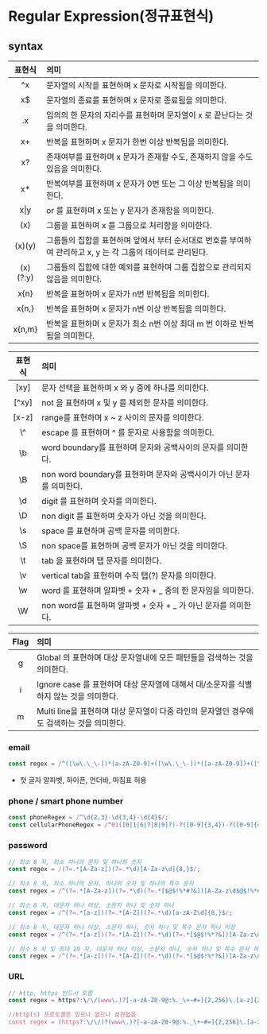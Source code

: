 # Regular Expression(정규표현식)

## syntax
| 표현식 | 의미 |
|:---:|:------------------------------|
| ^x | 문자열의 시작을 표현하며 x 문자로 시작됨을 의미한다. |
| x$ | 문자열의 종료를 표현하며 x 문자로 종료됨을 의미한다. |
| .x | 임의의 한 문자의 자리수를 표현하며 문자열이 x 로 끝난다는 것을 의미한다. |
| x+ | 반복을 표현하며 x 문자가 한번 이상 반복됨을 의미한다. |
| x? | 존재여부를 표현하며 x 문자가 존재할 수도, 존재하지 않을 수도 있음을 의미한다. |
| x* | 반복여부를 표현하며 x 문자가 0번 또는 그 이상 반복됨을 의미한다. |
| x\|y | or 를 표현하며 x 또는 y 문자가 존재함을 의미한다. |
| (x) | 그룹을 표현하며 x 를 그룹으로 처리함을 의미한다. |
| (x)(y) | 그룹들의 집합을 표현하며 앞에서 부터 순서대로 번호를 부여하여 관리하고 x, y 는 각 그룹의 데이터로 관리된다. |
| (x)(?:y) | 그룹들의 집합에 대한 예외를 표현하며 그룹 집합으로 관리되지 않음을 의미한다. |
| x{n} | 반복을 표현하며 x 문자가 n번 반복됨을 의미한다. |
| x{n,} | 반복을 표현하며 x 문자가 n번 이상 반복됨을 의미한다. |
| x{n,m} | 반복을 표현하며 x 문자가 최소 n번 이상 최대 m 번 이하로 반복됨을 의미한다. |

| 표현식 | 의미 |
|:---:|:------------------------------|
| [xy] | 문자 선택을 표현하며 x 와 y 중에 하나를 의미한다. |
| [^xy] | not 을 표현하며  x 및 y 를 제외한 문자를 의미한다. |
| [x-z] | range를 표현하며 x ~ z 사이의 문자를 의미한다. | 
| \\^ | escape 를 표현하며 ^ 를 문자로 사용함을 의미한다. |
| \b | word boundary를 표현하며 문자와 공백사이의 문자를 의미한다. |
| \B | non word boundary를 표현하며 문자와 공백사이가 아닌 문자를 의미한다. |
| \d | digit 를 표현하며 숫자를 의미한다. | 
| \D | non digit 를 표현하며 숫자가 아닌 것을 의미한다. | 
| \s | space 를 표현하며 공백 문자를 의미한다. | 
| \S | non space를 표현하며 공백 문자가 아닌 것을 의미한다. |
| \t | tab 을 표현하며 탭 문자를 의미한다. |
| \v | vertical tab을 표현하며 수직 탭(?) 문자를 의미한다. |
| \w | word 를 표현하며 알파벳 + 숫자 + _ 중의 한 문자임을 의미한다. | 
| \W | non word를 표현하며 알파벳 + 숫자 + _ 가 아닌 문자를 의미한다. | 


| Flag | 의미 |
|:---:|:------------------------------|
| g | Global 의 표현하며 대상 문자열내에 모든 패턴들을 검색하는 것을 의미한다. |
| i | Ignore case 를 표현하며 대상 문자열에 대해서 대/소문자를 식별하지 않는 것을 의미한다. |
| m | Multi line을 표현하며 대상 문자열이 다중 라인의 문자열인 경우에도 검색하는 것을 의미한다. |

 
### email
``` javascript
const regex = /^([\w\.\_\-])*[a-zA-Z0-9]+([\w\.\_\-])*([a-zA-Z0-9])+([\w\.\_\-])+@([a-zA-Z0-9]+\.)+[a-zA-Z0-9]{2,8}$/;
```
* 첫 글자 알파벳, 하이픈, 언더바, 마침표 허용

### phone / smart phone number
``` javascript
const phoneRegex = /^\d{2,3}-\d{3,4}-\d{4}$/;
const cellularPhoneRegex = /^01([0|1|6|7|8|9]?)-?([0-9]{3,4})-?([0-9]{4})$/;
```


### password
``` javascript
// 최소 8 자, 최소 하나의 문자 및 하나의 숫자
const regex = /(?=.*[A-Za-z])(?=.*\d)[A-Za-z\d]{8,}$/;

// 최소 8 자, 최소 하나의 문자, 하나의 숫자 및 하나의 특수 문자
const regex = /^(?=.*[A-Za-z])(?=.*\d)(?=.*[$@$!%*#?&])[A-Za-z\d$@$!%*#?&]{8,}$/ ;

// 최소 8 자, 대문자 하나 이상, 소문자 하나 및 숫자 하나
const regex = /^(?=.*[a-z])(?=.*[A-Z])(?=.*\d)[a-zA-Z\d]{8,}$/;

// 최소 8 자, 대문자 하나 이상, 소문자 하나, 숫자 하나 및 특수 문자 하나 이상
const regex = /^(?=.*[a-z])(?=.*[A-Z])(?=.*\d)(?=.*[$@$!%*?&])[A-Za-z\d$@$!%*?&]{8,}/;

// 최소 8 자 및 최대 10 자, 대문자 하나 이상, 소문자 하나, 숫자 하나 및 특수 문자 하나 이상
const regex = /^(?=.*[a-z])(?=.*[A-Z])(?=.*\d)(?=.*[$@$!%*?&])[A-Za-z\d$@$!%*?&]{8,10}/;
```

### URL
``` javascript
// http, https 반드시 포함
const regex = https?:\/\/(www\.)?[-a-zA-Z0-9@:%._\+~#=]{2,256}\.[a-z]{2,6}\b([-a-zA-Z0-9@:%_\+.~#()?&//=]*)

//http(s) 프로토콜은 있으나 없으나 상관없음
const regex = (https?:\/\/)?(www\.)?[-a-zA-Z0-9@:%._\+~#=]{2,256}\.[a-z]{2,6}\b([-a-zA-Z0-9@:%_\+.~#?&//=]*)
```
